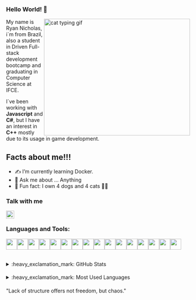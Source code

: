 ### Hello World! 👋
  <img align="right" alt="cat typing gif" src="https://camo.githubusercontent.com/747b16d34fb50186c8931ee913cdbd068f643ec6e243cdb2595dbdff61c01d0e/68747470733a2f2f6d656469612e67697068792e636f6d2f6d656469612f506951656a4566333131313655526a7534562f67697068792e676966" width="400" height="320" />

My name is Ryan Nicholas, i`m from Brazil, also a student in Driven Full-stack development bootcamp and graduating in Computer Science at IFCE.

I`ve been working with **Javascript** and **C#**, but I have an interest in  **C++** mostly due to its usage in game development.

## Facts about me!!!
- ✍️ I’m currently learning Docker.
- 💬 Ask me about ... Anything
- 🚀 Fun fact: I own 4 dogs and 4 cats 🐶😻

### Talk with me

[<img align="left" alt="ryan | LinkedIn" width="22px" src="https://cdn.jsdelivr.net/npm/simple-icons@v3/icons/linkedin.svg" />][linkedin]

<br />

### Languages and Tools:
  
  <img src="https://img.shields.io/badge/JavaScript-007ACC?style=for-the-badge&logo=javascript&logoColor=white" height="30px"/><img src="https://img.shields.io/badge/TypeScript-007ACC?style=for-the-badge&logo=typescript&logoColor=white" height="30px"/><img src="https://img.shields.io/badge/Node.js-43853D?style=for-the-badge&logo=node.js&logoColor=white" height="30px"/><img src="https://img.shields.io/badge/Express.js-404D59?style=for-the-badge&logo=express.js&logoColor=white" height="30px"/><img src="https://img.shields.io/badge/PostgreSQL-316192?style=for-the-badge&logo=postgresql&logoColor=white" height="30px"/><img src="https://img.shields.io/badge/MongoDB-316192?style=for-the-badge&logo=mongodb&logoColor=white" height="30px"/><img src="https://img.shields.io/badge/Prisma-316192?style=for-the-badge&logo=prisma&logoColor=white" height="30px"/><img src="https://img.shields.io/badge/AWS-316192?style=for-the-badge&logo=aws&logoColor=white" height="30px"/><img src="https://img.shields.io/badge/Docker-316192?style=for-the-badge&logo=docker&logoColor=white" height="30px"/><img src="https://img.shields.io/badge/Jest-316192?style=for-the-badge&logo=jest&logoColor=white" height="30px"/><img src="https://img.shields.io/badge/Cypress-316192?style=for-the-badge&logo=cypress&logoColor=white" height="30px"/><img src="https://img.shields.io/badge/React-316192?style=for-the-badge&logo=react&logoColor=white" height="30px"/><img src="https://img.shields.io/badge/Styled-components-316192?style=for-the-badge&logo=styled-components&logoColor=white" height="30px"/><img src="https://img.shields.io/badge/HTML-316192?style=for-the-badge&logo=html&logoColor=white" height="30px"/><img src="https://img.shields.io/badge/CSS-316192?style=for-the-badge&logo=css&logoColor=white" height="30px"/><img src="https://img.shields.io/badge/VSCode-316192?style=for-the-badge&logo=vscodes&logoColor=white" height="30px"/>

<br />

<details>
  <summary>:heavy_exclamation_mark: GitHub Stats</summary>

  <img align="bottom" alt="My GitHub Stats" src="https://github-readme-stats.vercel.app/api?username=fknight-cyber&show_icons=true&hide_border=true" />

</details>

####

<details>
  <summary>:heavy_exclamation_mark: Most Used Languages</summary>

<img align="bottom" alt="My GitHub Top Languages" src="https://github-readme-stats.vercel.app/api/top-langs/?username=fknight-cyber" />

</details>

####

[linkedin]: https://www.linkedin.com/in/ryan-nicholas-15ba51158/

"Lack of structure offers not freedom, but chaos."
